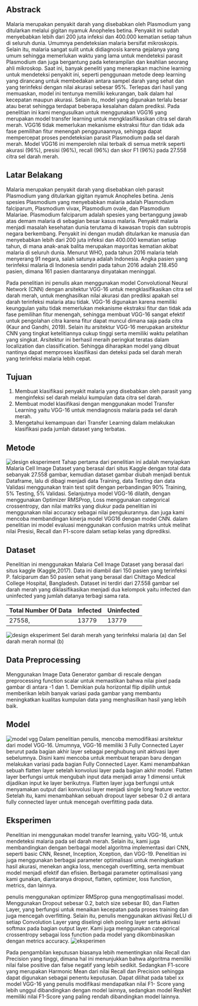 ## Abstrack
Malaria merupakan penyakit darah yang disebabkan oleh Plasmodium yang ditularkan melalui gigitan nyamuk Anopheles betina. Penyakit ini sudah menyebabkan lebih dari 200 juta infeksi dan 400.000 kematian setiap tahun di seluruh dunia. Umumnya pendeteksian malaria bersifat mikroskopis. Selain itu, malaria sangat sulit untuk didiagnosis karena gejalanya yang umum sehingga memerlukan waktu yang lama untuk mendeteksi parasit Plasmodium dan juga bergantung pada keterampilan dan keahlian seorang ahli mikroskop. Saat ini, banyak peneliti yang menerapkan machine learning untuk mendeteksi penyakit ini, seperti penggunaan metode deep learning yang dirancang untuk membedakan antara sampel darah yang sehat dan yang terinfeksi dengan nilai akurasi sebesar 95%. Terlepas dari hasil yang memuaskan, model ini tentunya memiliki kekurangan, baik dalam hal kecepatan maupun akurasi. Selain itu, model yang digunakan terlalu besar atau berat sehingga terdapat beberapa kesalahan dalam prediksi. Pada penelitian ini kami mengusulkan untuk menggunakan VGG16 yang merupakan model transfer learning untuk mengklasifikasikan citra sel darah merah. VGG16 tidak memerlukan mekanisme ekstraksi fitur dan tidak ada fase pemilihan fitur menengah penggunaannya, sehingga dapat mempercepat proses pendeteksian parasit Plasmodium pada sel darah merah. Model VGG16 ini memperoleh nilai terbaik di semua metrik seperti akurasi (96%), presisi (96%), recall (96%) dan skor F1 (96%) pada 27.558 citra sel darah merah.

## Latar Belakang
Malaria merupakan penyakit darah yang disebabkan oleh parasit Plasmodium yang ditularkan gigitan nyamuk Anopheles betina. Jenis spesies Plasmodium yang menyebabkan malaria adalah Plasmodium falciparum, Plasmodium vivax, Plasmodium ovale, dan Plasmodium Malariae. Plasmodium falciparum adalah spesies yang bertanggung jawab atas demam malaria di sebagian besar kasus malaria. Penyakit malaria menjadi masalah kesehatan dunia terutama di kawasan tropis dan subtropis negara berkembang. Penyakit ini dengan mudah ditularkan ke manusia dan menyebabkan lebih dari 200 juta infeksi dan 400.000 kematian setiap tahun, di mana anak-anak balita merupakan mayoritas kematian akibat malaria di seluruh dunia. Menurut WHO, pada tahun 2016 malaria telah menyerang 91 negara, salah satunya adalah Indonesia. Angka pasien yang terinfeksi malaria di Indonesia sendiri pada tahun 2016 adalah 218.450 pasien, dimana 161 pasien diantaranya dinyatakan meninggal.

Pada penelitian ini penulis akan menggunakan model Convolutional Neural Network (CNN) dengan arsitektur VGG-16 untuk mengklasifikasikan citra sel darah merah, untuk menghasilkan nilai akurasi dan prediksi apakah sel darah terinfeksi malaria atau tidak. VGG-16 digunakan karena memiliki keunggulan yaitu tidak memerlukan mekanisme ekstraksi fitur dan tidak ada fase pemilihan fitur menengah, sehingga membuat VGG-16 sangat efektif untuk pengolahan citra karena fitur dapat muncul dimana saja pada citra (Kaur and Gandhi, 2019).  Selain itu arsitektur VGG-16 merupakan arsitektur CNN yang tingkat ketelitiannya cukup tinggi serta memiliki waktu pelatihan yang singkat. Arsitektur ini berhasil meraih peringkat teratas dalam localization dan classification. Sehingga diharapkan model yang dibuat nantinya dapat memproses klasifikasi dan deteksi pada sel darah merah yang terinfeksi malaria lebih cepat.

## Tujuan
1. Membuat klasifikasi penyakit malaria yang disebabkan oleh parasit yang menginfeksi sel darah melalui kumpulan data citra sel darah.
2. Membuat model klasifikasi dengan menggunakan model Transfer Learning yaitu VGG-16 untuk mendiagnosis malaria pada sel darah merah.
3. Mengetahui kemampuan dari Transfer Learning dalam melakukan klasifikasi pada jumlah dataset yang terbatas.

## Metode
![design eksperiment](https://raw.githubusercontent.com/RamdaniTarjianto/Diagnosis_Malaria_VGG16/main/image/alur%20gambar.png)
Tahap pertama dari penelitian ini adalah menyiapkan Malaria Cell Image Dataset yang berasal dari situs Kaggle dengan total data sebanyak 27.558 gambar, kemudian dataset gambar diubah menjadi bentuk Dataframe, lalu di dibagi menjadi data Training, data Testing dan data Validasi menggunakan train test split dengan perbandingan 90% Training, 5% Testing, 5% Validasi. Selanjutnya model VGG-16 dilatih, dengan menggunakan Optimizer RMSProp, Loss menggunakan categorical crossentropy, dan nilai matriks yang diukur pada penelitian ini menggunakan nilai accuracy sebagai nilai pengukurannya. dan juga kami mencoba membandingan kinerja model VGG16 dengan model CNN. dalam penelitian ini model evaluasi menggunakan confusion matriks untuk melihat nilai Presisi, Recall dan F1-score dalam setiap kelas yang diprediksi.

## Dataset
Penelitian ini menggunakan Malaria Cell Image Dataset yang berasal dari situs kaggle (Kaggle,2017). Data ini diambil dari 150 pasien yang terinfeksi P. falciparum dan 50 pasien sehat yang berasal dari Chittago Medical College Hospital, Bangladesh. Dataset ini terdiri dari 27.558 gambar sel darah merah yang diklasifikasikan menjadi dua kelompok yaitu infected dan uninfected yang jumlah datanya terbagi sama rata. 

| Total Number Of Data | Infected | Uninfected |
|----------|----------|----------|
| 27558, |13779 | 13779 |
![design eksperiment](https://raw.githubusercontent.com/RamdaniTarjianto/Diagnosis_Malaria_VGG16/main/image/gambar%20dataset.PNG)
Sel darah merah yang terinfeksi malaria (a) dan Sel darah merah normal (b)

## Data Preprocessing
Menggunakan Image Data Generator gambar di rescale dengan preprocessing function scalar untuk memastikan bahwa nilai pixel pada gambar di antara -1 dan 1. Demikian pula horizontal flip dipilih untuk memberikan lebih banyak variasi pada gambar yang membantu meningkatkan kualitas kumpulan data yang menghasilkan hasil yang lebih baik.  

## Model 
![model vgg](https://raw.githubusercontent.com/RamdaniTarjianto/Diagnosis_Malaria_VGG16/main/image/layers%20vgg16.png)
Dalam penelitian penulis, mencoba memodifikasi arsitektur dari model VGG-16. Umumnya, VGG-16 memiliki 3 Fully Connected Layer berurut pada bagian akhir layer sebagai penghubung unit aktivasi layer sebelumnya. Disini kami mencoba untuk membuat terapan baru dengan melakukan variasi pada bagian Fully Connected Layer. Kami menambahkan sebuah flatten layer setelah konvolusi layer pada bagian akhir model.  Flatten layer berfungsi untuk mengubah input data menjadi array 1 dimensi untuk dijadikan input ke layer berikutnya. Flatten layer juga berfungsi untuk menyamakan output dari konvolusi layer menjadi single long feature vector. Setelah itu, kami menambahkan sebuah dropout layer sebesar 0.2 di antara fully connected layer untuk mencegah overfitting pada data. 

## Eksperimen
Penelitian ini menggunakan model transfer learning, yaitu VGG-16, untuk mendeteksi malaria pada sel darah merah. Selain itu, kami juga membandingkan dengan berbagai model algoritma implementasi dari CNN, seperti basic CNN, Resnet, Inception, Xception, dan VGG-19. Penelitian ini juga menggunakan berbagai parameter optimalisasi untuk meningkatkan hasil akurasi, menekan angka loss, mencegah overfitting, serta membuat model menjadi efektif dan efisien. Berbagai parameter optimalisasi yang kami gunakan, diantaranya dropout, flatten, optimizer, loss function, metrics, dan lainnya.

penulis menggunakan optimizer RMSprop guna mengoptimalisasi model. Menggunakan Dropout sebesar 0.2, batch size sebesar 80, dan Flatten Layer, yang berfungsi untuk menaikan kecepatan pada proses training dan juga mencegah overfitting. Selain itu, penulis menggunakan aktivasi ReLU di setiap Convolution Layer yang diselingi oleh pooling layer serta aktivasi softmax pada bagian output layer. Kami juga menggunakan categorical crossentropy sebagai loss function pada model yang dikombinasikan dengan metrics accuracy. 
![eksperimen](https://raw.githubusercontent.com/RamdaniTarjianto/Diagnosis_Malaria_VGG16/main/image/hasil.PNG)

Pada pengambilan keputusan biasanya lebih mementingkan nilai Recall dan Precision yang tinggi, dimana hal ini menunjukkan bahwa algoritma memiliki nilai false positive dan false negatif yang lebih sedikit. Sedangkan F1-score yang merupakan Harmonic Mean dari nilai Recall dan Precision sehingga dapat digunakan sebagai penentu keputusan. Dapat dilihat pada tabel xx model VGG-16 yang penulis modifikasi mendapatkan nilai F1- Score yang lebih unggul dibandingkan dengan model lainnya, sedangkan model ResNet memiliki nilai F1-Score yang paling rendah dibandingkan model lainnya. 



